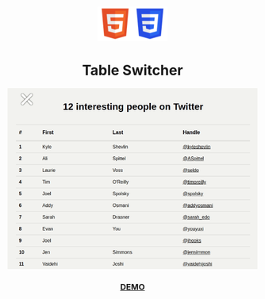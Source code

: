 <p align="center">
  <img src="./assets/logo-tpl-html.png" height="70px" width="70px"><img src="./assets/logo-tpl-css.png" height="70px" width="70px">
</p>
<h1 align="center">Table Switcher</h1>

<p align="center">
  <img src="./assets/20200621-table-switcher.gif" width="600px">
</p>

<a href="https://motokikasai.github.io/table-switcher/" target="_blank"><h3 align="center">DEMO</h3></a>
